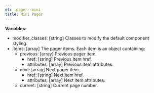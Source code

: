 ```yaml
---
el: .pager--mini
title: Mini Pager
---
```


__Variables:__
* modifier_classes: [string] Classes to modify the default component styling.
* items: [array] The pager items. Each item is an object containing:
  * previous: [array] Previous pager item.
    * href: [string] Previous item href.
    * attributes: [array] Previous item attributes.
  * next: [array] Next pager item.
    * href: [string] Next item href.
    * attributes: [array] Next item attributes.
  * current: [string] Current page number.
